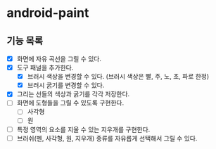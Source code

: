 # android-paint

## 기능 목록
- [x] 화면에 자유 곡선을 그릴 수 있다.
- [x] 도구 패널을 추가한다.
  - [x] 브러시 색상을 변경할 수 있다. (브러시 색상은 빨, 주, 노, 초, 파로 한정)
  - [x] 브러시 굵기를 변경할 수 있다.
- [x] 그리는 선들의 색상과 굵기를 각각 저장한다.
- [ ] 화면에 도형들을 그릴 수 있도록 구현한다.
  - [ ] 사각형
  - [ ] 원
- [ ] 특정 영역의 요소를 지울 수 있는 지우개를 구현한다.
- [ ] 브러쉬(펜, 사각형, 원, 지우개) 종류를 자유롭게 선택해서 그릴 수 있다.
